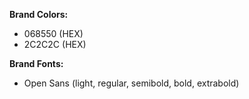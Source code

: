 **Brand Colors:**

- 068550 (HEX)
- 2C2C2C (HEX)

**Brand Fonts:**

- Open Sans (light, regular, semibold, bold, extrabold)
